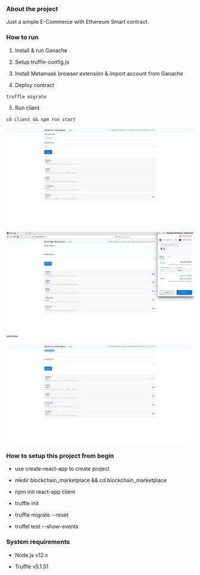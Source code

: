 ### About the project

Just a simple E-Commerce with Ethereum Smart contract.

### How to run

1. Install & run Ganache

2. Setup truffle-config.js

3. Install Metamask browser extension & import account from Ganache

4. Deploy contract

```
truffle migrate
```

5. Run client

```
cd client && npm run start
```

![Seller](readme_files/seller.png)

![Buyer](readme_files/buyer.png)

![Buyer Purchased](readme_files/buyer_purchased.png)

### How to setup this project from begin

- use create-react-app to create project

- mkdir blockchain_marketplace && cd blockchain_marketplace

- npm init react-app client

- truffle init

- truffle migrate --reset

- truffel test --show-events

### System requirements

- Node.js v12.x

- Truffle v5.1.51